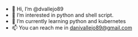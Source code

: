 - 👋 Hi, I’m @dvallejo89
- 👀 I’m interested in python and shell script. 
- 🌱 I’m currently learning python and kubernetes
- 📫 You can reach me in danivallejo89@gmail.com

<!---
dvallejo89/dvallejo89 is a ✨ special ✨ repository because its `README.md` (this file) appears on your GitHub profile.
You can click the Preview link to take a look at your changes.
--->
